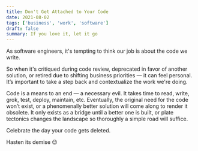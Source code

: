 ```yaml
---
title: Don't Get Attached to Your Code
date: 2021-08-02
tags: ['business', 'work', 'software']
draft: false
summary: If you love it, let it go
---
```


As software engineers, it's tempting to think our job is about the code we write.

So when it's critiqued during code review, deprecated in favor of another solution, or retired due to shifting business priorities — it can feel personal.
It’s important to take a step back and contextualize the work we're doing.

Code is a means to an end — a necessary evil. It takes time to read, write, grok, test, deploy, maintain, etc.
Eventually, the original need for the code won’t exist, or a phenomenally better solution will come along to render it obsolete. It only exists as a bridge until a better one is built, or plate tectonics changes the landscape so thoroughly a simple road will suffice.

Celebrate the day your code gets deleted.

Hasten its demise 😉
